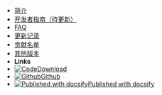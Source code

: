<!-- docs/_sidebar.md -->

* [简介](/)
* [开发者指南（待更新）](/docs/guide.md)
* [FAQ](/docs/faq.md)
* [更新记录](/docs/changelog.md)
* [贡献名单](/docs/thanks.md)
* [其他版本](/docs/version.md)
* **Links**
* [![Code](https://icongr.am/material/emoticon-excited.svg?size=16&color=808080)Download](https://raw.githubusercontent.com/ehaut/ehaut/master/download/lastest.zip)
* [![Github](https://icongram.jgog.in/simple/github.svg?color=808080&size=16)Github](https://github.com/ehaut/ehaut)
* [![Published with docsify](https://static.ffis.me/docsify/img/docsify16x16.png)Published with docsify](http://docsify.js.org)



